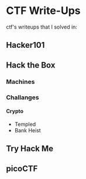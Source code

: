 # CTF Write-Ups
ctf's writeups that I solved in:

## Hacker101


## Hack the Box

### Machines

### Challanges


#### Crypto

* Templed
* Bank Heist

## Try Hack Me



## picoCTF

